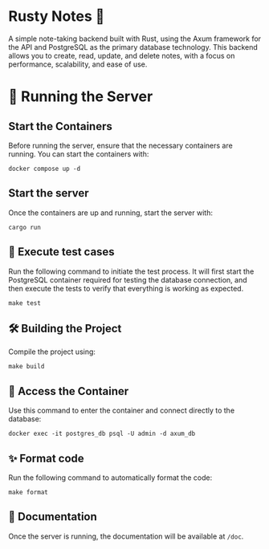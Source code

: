 # Rusty Notes 🦀
A simple note-taking backend built with Rust, using the Axum framework for the API and PostgreSQL as the primary database technology. This backend allows you to create, read, update, and delete notes, with a focus on performance, scalability, and ease of use.

# 🚀 Running the Server
## Start the Containers
Before running the server, ensure that the necessary containers are running. You can start the containers with:
```shell
docker compose up -d
```

## Start the server
Once the containers are up and running, start the server with:
```shell
cargo run
```

## 🧪 Execute test cases
Run the following command to initiate the test process. It will first start the PostgreSQL container required for testing the database connection, and then execute the tests to verify that everything is working as expected.
```shell
make test
```

## 🛠️ Building the Project
Compile the project using:
```shell
make build
```

## 🐳 Access the Container
Use this command to enter the container and connect directly to the database:
```shell
docker exec -it postgres_db psql -U admin -d axum_db
```

## ✨ Format code
Run the following command to automatically format the code:
```shell
make format
```

## 📝 Documentation
Once the server is running, the documentation will be available at `/doc`.
